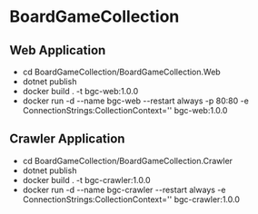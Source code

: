 # BoardGameCollection

## Web Application
- cd BoardGameCollection/BoardGameCollection.Web
- dotnet publish
- docker build . -t bgc-web:1.0.0
- docker run -d --name bgc-web --restart always -p 80:80 -e ConnectionStrings:CollectionContext='<connectionString>' bgc-web:1.0.0

## Crawler Application
- cd BoardGameCollection/BoardGameCollection.Crawler
- dotnet publish
- docker build . -t bgc-crawler:1.0.0
- docker run -d --name bgc-crawler --restart always -e ConnectionStrings:CollectionContext='<connectionString>' bgc-crawler:1.0.0
